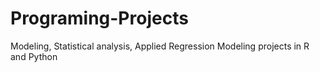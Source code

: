 # Programing-Projects
Modeling, Statistical analysis, Applied Regression Modeling projects in R and Python
